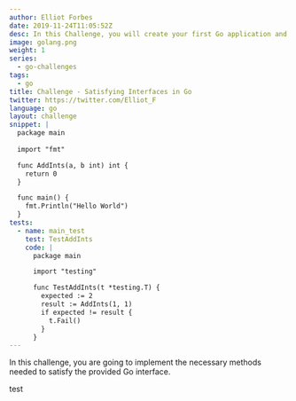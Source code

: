 ```yaml
---
author: Elliot Forbes
date: 2019-11-24T11:05:52Z
desc: In this Challenge, you will create your first Go application and commit it up to Github!
image: golang.png
weight: 1
series:
  - go-challenges
tags:
  - go
title: Challenge - Satisfying Interfaces in Go 
twitter: https://twitter.com/Elliot_F
language: go
layout: challenge
snippet: |
  package main
  
  import "fmt"

  func AddInts(a, b int) int {
    return 0
  }

  func main() {
    fmt.Println("Hello World")
  }
tests: 
  - name: main_test
    test: TestAddInts
    code: |
      package main

      import "testing"

      func TestAddInts(t *testing.T) {
        expected := 2
        result := AddInts(1, 1)
        if expected != result {
          t.Fail()
        }
      }
---
```


In this challenge, you are going to implement the necessary methods needed to satisfy the provided Go interface.

<Quiz question="Who Is The Best #Peep?" A="Elliot" B="Nadi" C="Donna" correct="A" answer="The correct answer is A" />

test